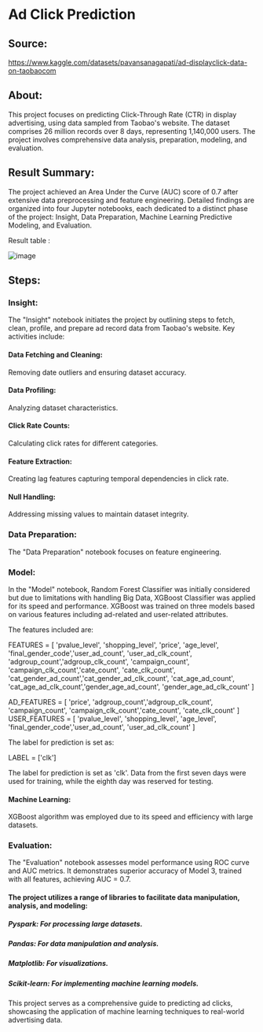 # Ad Click Prediction

## Source:
https://www.kaggle.com/datasets/pavansanagapati/ad-displayclick-data-on-taobaocom

## About:

This project focuses on predicting Click-Through Rate (CTR) in display advertising, using data sampled from Taobao's website. The dataset comprises 26 million records over 8 days, representing 1,140,000 users. The project involves comprehensive data analysis, preparation, modeling, and evaluation.

## Result Summary:

The project achieved an Area Under the Curve (AUC) score of 0.7 after extensive data preprocessing and feature engineering. Detailed findings are organized into four Jupyter notebooks, each dedicated to a distinct phase of the project: Insight, Data Preparation, Machine Learning Predictive Modeling, and Evaluation.

Result table :

![image](https://github.com/Shahla9/Ad-click-prediction/assets/114596964/fd9ccd25-dff4-45e0-8c9a-ce65ecb7f64e)



## Steps:

### Insight:

The "Insight" notebook initiates the project by outlining steps to fetch, clean, profile, and prepare ad record data from Taobao's website. Key activities include:

#### Data Fetching and Cleaning:
Removing date outliers and ensuring dataset accuracy.
#### Data Profiling:
Analyzing dataset characteristics.
#### Click Rate Counts:
Calculating click rates for different categories.
#### Feature Extraction:
Creating lag features capturing temporal dependencies in click rate.
#### Null Handling:
Addressing missing values to maintain dataset integrity.

### Data Preparation:

The "Data Preparation" notebook focuses on feature engineering.

### Model:

In the "Model" notebook, Random Forest Classifier was initially considered but due to limitations with handling Big Data, XGBoost Classifier was applied for its speed and performance. XGBoost was trained on three models based on various features including ad-related and user-related attributes.

The features included are:

FEATURES = [
    'pvalue_level', 'shopping_level', 'price', 'age_level',
    'final_gender_code','user_ad_count', 'user_ad_clk_count',
    'adgroup_count','adgroup_clk_count', 'campaign_count',
    'campaign_clk_count','cate_count', 'cate_clk_count',
    'cat_gender_ad_count','cat_gender_ad_clk_count', 'cat_age_ad_count',
    'cat_age_ad_clk_count','gender_age_ad_count', 'gender_age_ad_clk_count'
]

AD_FEATURES = [
    'price', 'adgroup_count','adgroup_clk_count', 'campaign_count',
    'campaign_clk_count','cate_count', 'cate_clk_count'
]
USER_FEATURES = [
    'pvalue_level', 'shopping_level', 'age_level',
    'final_gender_code','user_ad_count', 'user_ad_clk_count'
]

The label for prediction is set as:

LABEL = ['clk']

The label for prediction is set as 'clk'. Data from the first seven days were used for training, while the eighth day was reserved for testing.

#### Machine Learning:

XGBoost algorithm was employed due to its speed and efficiency with large datasets.


### Evaluation:
The "Evaluation" notebook assesses model performance using ROC curve and AUC metrics. It demonstrates superior accuracy of Model 3, trained with all features, achieving AUC = 0.7.



#### The project utilizes a range of libraries to facilitate data manipulation, analysis, and modeling:

##### Pyspark: For processing large datasets.
##### Pandas: For data manipulation and analysis.
##### Matplotlib: For visualizations.
##### Scikit-learn: For implementing machine learning models.

This project serves as a comprehensive guide to predicting ad clicks, showcasing the application of machine learning techniques to real-world advertising data.


